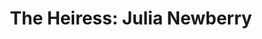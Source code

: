 ---
path: '/juliaNewberry'
image: 'juliaNewberry'
title: 'The Heiress: Julia Newberry'
text: 'Beginning at age 16, Julia Newberry wrote in her diary about life as a member of Chicago’s upper class in the late 1860s. Her idyllic Northside home life ended abruptly with the devastation of the Great Chicago Fire in 1871.'
---